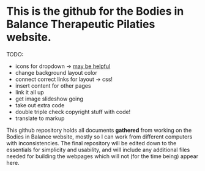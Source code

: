 # This is the github for the Bodies in Balance Therapeutic Pilaties website. 


TODO:
- icons for dropdown -> [may be helpful](https://webdesignerhut.com/pure-css-dropdown-menu-fontawesome-icons/)
- change background layout color
- connect correct links for layout -> css!
- insert content for other pages
- link it all up
- get image slideshow going
- take out extra code
- double triple check copyright stuff with code!
- translate to markup

This github repository holds all documents **gathered** from working on the Bodies in Balance website, mostly so I can work from different computers with inconsistencies. The final repository will be edited down to the essentials for simplicity and usability, and will include any additional files needed for building the webpages which will not (for the time being) appear here.
